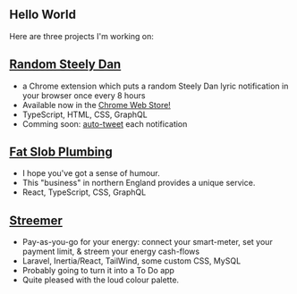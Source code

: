 ## Hello World

Here are three projects I'm working on:

## [Random Steely Dan](https://github.com/headexpanded/random_steely_dan)

- a Chrome extension which puts a random Steely Dan lyric notification in your browser once every 8 hours
- Available now in the [Chrome Web Store!](https://chrome.google.com/webstore/detail/random-steely-dan/ohmpmkjhiadganahhcaakeacniikloni?hl=en-GB)
- TypeScript, HTML, CSS, GraphQL
- Comming soon: [auto-tweet](https://twitter.com/randomsteelydan) each notification

## [Fat Slob Plumbing](https://github.com/headexpanded/fat_slob_plumbing)

- I hope you've got a sense of humour.
- This "business" in northern England provides a unique service.
- React, TypeScript, CSS, GraphQL

## [Streemer](https://github.com/headexpanded/streemer)

- Pay-as-you-go for your energy: connect your smart-meter, set your payment limit, & streem your energy cash-flows
- Laravel, Inertia/React, TailWind, some custom CSS, MySQL
- Probably going to turn it into a To Do app
- Quite pleased with the loud colour palette.

<!---
headexpanded/headexpanded is a ✨ special ✨ repository because its `README.md` (this file) appears on your GitHub profile.
You can click the Preview link to take a look at your changes.
--->
